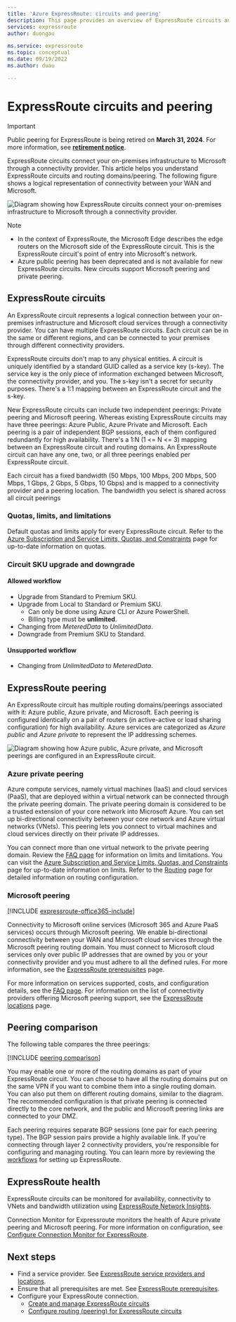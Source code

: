 ```yaml
---
title: 'Azure ExpressRoute: circuits and peering'
description: This page provides an overview of ExpressRoute circuits and routing domains/peering.
services: expressroute
author: duongau

ms.service: expressroute
ms.topic: conceptual
ms.date: 09/19/2022
ms.author: duau 

---
```

# ExpressRoute circuits and peering

> [!IMPORTANT]
> Public peering for ExpressRoute is being retired on **March 31, 2024**. For more information, see [**retirement notice**](https://azure.microsoft.com/updates/retirement-notice-migrate-from-public-peering-by-march-31-2024/).

ExpressRoute circuits connect your on-premises infrastructure to Microsoft through a connectivity provider. This article helps you understand ExpressRoute circuits and routing domains/peering. The following figure shows a logical representation of connectivity between your WAN and Microsoft.

![Diagram showing how ExpressRoute circuits connect your on-premises infrastructure to Microsoft through a connectivity provider.](./media/expressroute-circuit-peerings/expressroute-basic.png)

> [!NOTE]
> * In the context of ExpressRoute, the Microsoft Edge describes the edge routers on the Microsoft side of the ExpressRoute circuit. This is the ExpressRoute circuit's point of entry into Microsoft's network.
> * Azure public peering has been deprecated and is not available for new ExpressRoute circuits. New circuits support Microsoft peering and private peering.  
>

## <a name="circuits"></a>ExpressRoute circuits

An ExpressRoute circuit represents a logical connection between your on-premises infrastructure and Microsoft cloud services through a connectivity provider. You can have multiple ExpressRoute circuits. Each circuit can be in the same or different regions, and can be connected to your premises through different connectivity providers.

ExpressRoute circuits don't map to any physical entities. A circuit is uniquely identified by a standard GUID called as a service key (s-key). The service key is the only piece of information exchanged between Microsoft, the connectivity provider, and you. The s-key isn't a secret for security purposes. There's a 1:1 mapping between an ExpressRoute circuit and the s-key.

New ExpressRoute circuits can include two independent peerings: Private peering and Microsoft peering. Whereas existing ExpressRoute circuits may have three peerings: Azure Public, Azure Private and Microsoft. Each peering is a pair of independent BGP sessions, each of them configured redundantly for high availability. There's a 1:N (1 <= N <= 3) mapping between an ExpressRoute circuit and routing domains. An ExpressRoute circuit can have any one, two, or all three peerings enabled per ExpressRoute circuit.

Each circuit has a fixed bandwidth (50 Mbps, 100 Mbps, 200 Mbps, 500 Mbps, 1 Gbps, 2 Gbps, 5 Gbps, 10 Gbps) and is mapped to a connectivity provider and a peering location. The bandwidth you select is shared across all circuit peerings

### <a name="quotas"></a>Quotas, limits, and limitations

Default quotas and limits apply for every ExpressRoute circuit. Refer to the [Azure Subscription and Service Limits, Quotas, and Constraints](../azure-resource-manager/management/azure-subscription-service-limits.md) page for up-to-date information on quotas.

### Circuit SKU upgrade and downgrade

#### Allowed workflow

* Upgrade from Standard to Premium SKU.
* Upgrade from Local to Standard or Premium SKU.
    * Can only be done using Azure CLI or Azure PowerShell.
    * Billing type must be **unlimited**.
* Changing from *MeteredData* to *UnlimitedData*.
* Downgrade from Premium SKU to Standard.

#### Unsupported workflow

* Changing from *UnlimitedData* to *MeteredData*.

## <a name="routingdomains"></a>ExpressRoute peering

An ExpressRoute circuit has multiple routing domains/peerings associated with it: Azure public, Azure private, and Microsoft. Each peering is configured identically on a pair of routers (in active-active or load sharing configuration) for high availability. Azure services are categorized as *Azure public* and *Azure private* to represent the IP addressing schemes.

![Diagram showing how Azure public, Azure private, and Microsoft peerings are configured in an ExpressRoute circuit.](./media/expressroute-circuit-peerings/expressroute-peerings.png)

### <a name="privatepeering"></a>Azure private peering

Azure compute services, namely virtual machines (IaaS) and cloud services (PaaS), that are deployed within a virtual network can be connected through the private peering domain. The private peering domain is considered to be a trusted extension of your core network into Microsoft Azure. You can set up bi-directional connectivity between your core network and Azure virtual networks (VNets). This peering lets you connect to virtual machines and cloud services directly on their private IP addresses.  

You can connect more than one virtual network to the private peering domain. Review the [FAQ page](expressroute-faqs.md) for information on limits and limitations. You can visit the [Azure Subscription and Service Limits, Quotas, and Constraints](../azure-resource-manager/management/azure-subscription-service-limits.md) page for up-to-date information on limits.  Refer to the [Routing](expressroute-routing.md) page for detailed information on routing configuration.

### <a name="microsoftpeering"></a>Microsoft peering

[!INCLUDE [expressroute-office365-include](../../includes/expressroute-office365-include.md)]

Connectivity to Microsoft online services (Microsoft 365 and Azure PaaS services) occurs through Microsoft peering. We enable bi-directional connectivity between your WAN and Microsoft cloud services through the Microsoft peering routing domain. You must connect to Microsoft cloud services only over public IP addresses that are owned by you or your connectivity provider and you must adhere to all the defined rules. For more information, see the [ExpressRoute prerequisites](expressroute-prerequisites.md) page.

For more information on services supported, costs, and configuration details, see the [FAQ page](expressroute-faqs.md). For information on the list of connectivity providers offering Microsoft peering support, see the [ExpressRoute locations](expressroute-locations.md) page.

## <a name="peeringcompare"></a>Peering comparison

The following table compares the three peerings:

[!INCLUDE [peering comparison](../../includes/expressroute-peering-comparison.md)]

You may enable one or more of the routing domains as part of your ExpressRoute circuit. You can choose to have all the routing domains put on the same VPN if you want to combine them into a single routing domain. You can also put them on different routing domains, similar to the diagram. The recommended configuration is that private peering is connected directly to the core network, and the public and Microsoft peering links are connected to your DMZ.

Each peering requires separate BGP sessions (one pair for each peering type). The BGP session pairs provide a highly available link. If you're connecting through layer 2 connectivity providers, you're responsible for configuring and managing routing. You can learn more by reviewing the [workflows](expressroute-workflows.md) for setting up ExpressRoute.

## <a name="health"></a>ExpressRoute health

ExpressRoute circuits can be monitored for availability, connectivity to VNets and bandwidth utilization using [ExpressRoute Network Insights](expressroute-network-insights.md).

Connection Monitor for Expressroute monitors the health of Azure private peering and Microsoft peering. For more information on configuration, see [Configure Connection Monitor for ExpressRoute](how-to-configure-connection-monitor.md).

## Next steps

* Find a service provider. See [ExpressRoute service providers and locations](expressroute-locations.md).
* Ensure that all prerequisites are met. See [ExpressRoute prerequisites](expressroute-prerequisites.md).
* Configure your ExpressRoute connection.
  * [Create and manage ExpressRoute circuits](expressroute-howto-circuit-portal-resource-manager.md)
  * [Configure routing (peering) for ExpressRoute circuits](expressroute-howto-routing-portal-resource-manager.md)
